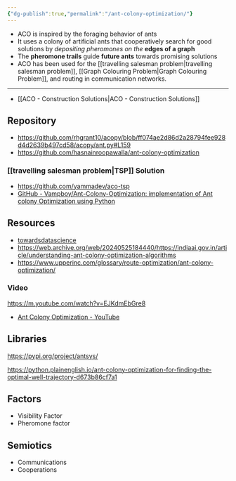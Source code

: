 ```yaml
---
{"dg-publish":true,"permalink":"/ant-colony-optimization/"}
---
```


 - ACO is inspired by the foraging behavior of ants
 - It uses a colony of artificial ants that cooperatively search for good solutions by *depositing pheromones on the* **edges of a graph**
 - The **pheromone trails** guide **future ants** towards promising solutions
 - ACO has been used for the [[travelling salesman problem\|travelling salesman problem]], [[Graph Colouring Problem\|Graph Colouring Problem]], and routing in communication networks.

---
- [[ACO - Construction Solutions\|ACO - Construction Solutions]]
## Repository

- https://github.com/rhgrant10/acopy/blob/ff074ae2d86d2a28794fee928d4d2639b497cd58/acopy/ant.py#L159
- https://github.com/hasnainroopawalla/ant-colony-optimization

### [[travelling salesman problem\|TSP]] Solution

- https://github.com/yammadev/aco-tsp
- [GitHub - Vampboy/Ant-Colony-Optimization: implementation of Ant colony Optimization using Python](https://github.com/Vampboy/Ant-Colony-Optimization)




## Resources

- [towardsdatascience](https://towardsdatascience.com/the-inspiration-of-an-ant-colony-optimization-f377568ea03f#:~:text=Let%20consider%20two%20ants%20choose,food%20earlier%20than%20the%20other.)
- https://web.archive.org/web/20240525184440/https://indiaai.gov.in/article/understanding-ant-colony-optimization-algorithms
- https://www.upperinc.com/glossary/route-optimization/ant-colony-optimization/

### Video 

https://m.youtube.com/watch?v=EJKdmEbGre8
- [Ant Colony Optimization - YouTube](https://www.youtube.com/watch?v=Jm4qGteDlZE)
## Libraries

https://pypi.org/project/antsys/

https://python.plainenglish.io/ant-colony-optimization-for-finding-the-optimal-well-trajectory-d673b86cf7a1


## Factors

- Visibility Factor
- Pheromone factor 

## Semiotics

- Communications
- Cooperations